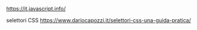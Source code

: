
https://it.javascript.info/

selettori CSS https://www.dariocapozzi.it/selettori-css-una-guida-pratica/
